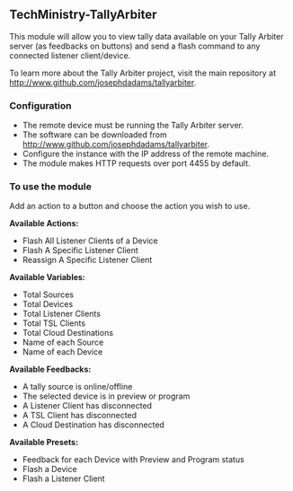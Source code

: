 ## TechMinistry-TallyArbiter

This module will allow you to view tally data available on your Tally Arbiter server (as feedbacks on buttons) and send a flash command to any connected listener client/device.

To learn more about the Tally Arbiter project, visit the main repository at <http://www.github.com/josephdadams/tallyarbiter>.

### Configuration
* The remote device must be running the Tally Arbiter server.
* The software can be downloaded from <http://www.github.com/josephdadams/tallyarbiter>.
* Configure the instance with the IP address of the remote machine.
* The module makes HTTP requests over port 4455 by default.

### To use the module
Add an action to a button and choose the action you wish to use.

**Available Actions:**
* Flash All Listener Clients of a Device
* Flash A Specific Listener Client
* Reassign A Specific Listener Client

**Available Variables:**
* Total Sources
* Total Devices
* Total Listener Clients
* Total TSL Clients
* Total Cloud Destinations
* Name of each Source
* Name of each Device

**Available Feedbacks:**
* A tally source is online/offline
* The selected device is in preview or program
* A Listener Client has disconnected
* A TSL Client has disconnected
* A Cloud Destination has disconnected

**Available Presets:**
* Feedback for each Device with Preview and Program status
* Flash a Device
* Flash a Listener Client